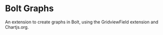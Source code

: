 Bolt Graphs
===========

An extension to create graphs in Bolt, using the GridviewField extension and Chartjs.org.
